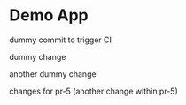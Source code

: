 # Demo App

dummy commit to trigger CI

dummy change

another dummy change

changes for pr-5 (another change within pr-5)
